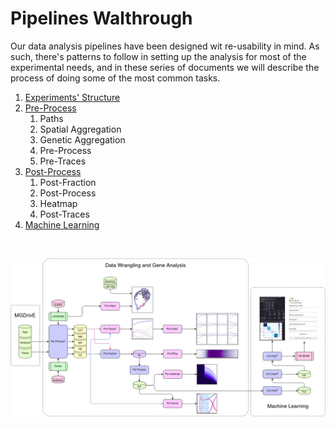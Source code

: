 # Pipelines Walthrough

Our data analysis pipelines have been designed wit re-usability in mind. As such, there's patterns to follow in setting up the analysis for most of the experimental needs, and in these series of documents we will describe the process of doing some of the most common tasks.

1. [Experiments' Structure](./ExperimentsStructure.md)
2. [Pre-Process](./PreProcess.md)
   1. Paths
   2. Spatial Aggregation
   3. Genetic Aggregation
   4. Pre-Process
   5. Pre-Traces
3. [Post-Process](./PstProcess.md)
   1. Post-Fraction
   2. Post-Process
   3. Heatmap
   4. Post-Traces
4. [Machine Learning](./ML.md)



<br>

![pipelines](https://raw.githubusercontent.com/Chipdelmal/MoNeT/master/docs/media/MoNeT.jpg)